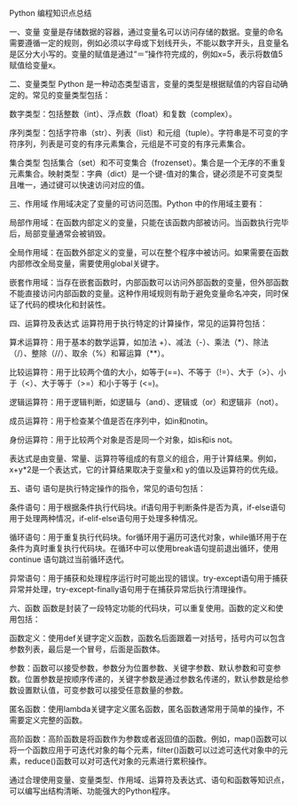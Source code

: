 Python 编程知识点总结

一、变量
变量是存储数据的容器，通过变量名可以访问存储的数据。变量的命名需要遵循一定的规则，例如必须以字母或下划线开头，不能以数字开头，且变量名是区分大小写的。变量的赋值是通过“＝”操作符完成的，例如x=5，表示将数值5赋值给变量x。

二、变量类型
Python 是一种动态类型语言，变量的类型是根据赋值的内容自动确定的。常见的变量类型包括：

数字类型：包括整数（int）、浮点数（float）和复数（complex）。

序列类型：包括字符串（str）、列表（list）和元组（tuple）。字符串是不可变的字符序列，列表是可变的有序元素集合，元组是不可变的有序元素集合。

集合类型 包括集合（set）和不可变集合（frozenset）。集合是一个无序的不重复元素集合。映射类型：字典（dict）是一个键-值对的集合，键必须是不可变类型且唯一，通过键可以快速访问对应的值。

三、作用域
作用域决定了变量的可访问范围。Python 中的作用域主要有：

局部作用域：在函数内部定义的变量，只能在该函数内部被访问。当函数执行完毕后，局部变量通常会被销毁。

全局作用域：在函数外部定义的变量，可以在整个程序中被访问。如果需要在函数内部修改全局变量，需要使用global关键字。

嵌套作用域：当存在嵌套函数时，内部函数可以访问外部函数的变量，但外部函数不能直接访问内部函数的变量。这种作用域规则有助于避免变量命名冲突，同时保证了代码的模块化和封装性。

四、运算符及表达式
运算符用于执行特定的计算操作，常见的运算符包括：

算术运算符：用于基本的数学运算，如加法 +）、减法（-）、乘法（*）、除法（/）、整除（//）、取余（%）和幂运算（**）。

比较运算符：用于比较两个值的大小，如等于(==)、不等于（!=）、大于（>）、小于（<）、大于等于（>=）和小于等于 (<=)。

逻辑运算符：用于逻辑判断，如逻辑与（and）、逻辑或（or）和逻辑非（not）。

成员运算符：用于检查某个值是否在序列中，如in和notin。

身份运算符：用于比较两个对象是否是同一个对象，如is和is not。

表达式是由变量、常量、运算符等组成的有意义的组合，用于计算结果。例如， x+y*2是一个表达式，它的计算结果取决于变量x和 y的值以及运算符的优先级。

五、语句
语句是执行特定操作的指令，常见的语句包括：

条件语句：用于根据条件执行代码块。if语句用于判断条件是否为真，if-else语句用于处理两种情况，if-elif-else语句用于处理多种情况。

循环语句：用于重复执行代码块。for循环用于遍历可迭代对象，while循环用于在条件为真时重复执行代码块。在循环中可以使用break语句提前退出循环，使用continue 语句跳过当前循环迭代。

异常语句：用于捕获和处理程序运行时可能出现的错误。try-except语句用于捕获异常并处理，try-except-finally语句用于在捕获异常后执行清理操作。

六、函数
函数是封装了一段特定功能的代码块，可以重复使用。函数的定义和使用包括：

函数定义：使用def关键字定义函数，函数名后面跟着一对括号，括号内可以包含参数列表，最后是一个冒号，后面是函数体。

参数：函数可以接受参数，参数分为位置参数、关键字参数、默认参数和可变参数。位置参数是按顺序传递的，关键字参数是通过参数名传递的，默认参数是给参数设置默认值，可变参数可以接受任意数量的参数。

匿名函数：使用lambda关键字定义匿名函数，匿名函数通常用于简单的操作，不需要定义完整的函数。

高阶函数：高阶函数是将函数作为参数或者返回值的函数。例如，map()函数可以将一个函数应用于可迭代对象的每个元素，filter()函数可以过滤可迭代对象中的元素，reduce()函数可以对可迭代对象的元素进行累积操作。

通过合理使用变量、变量类型、作用域、运算符及表达式、语句和函数等知识点，可以编写出结构清晰、功能强大的Python程序。